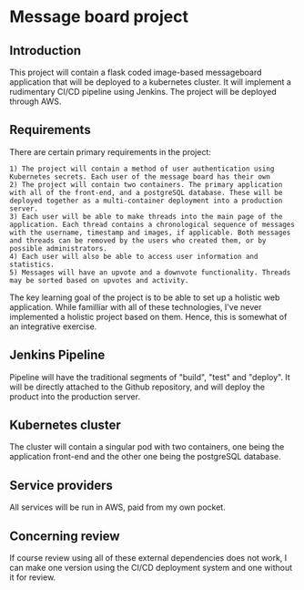 # Message board project

## Introduction
This project will contain a flask coded image-based messageboard application that will be deployed to a kubernetes cluster. It will implement a rudimentary CI/CD pipeline using Jenkins. The project will be deployed through AWS. 

## Requirements
There are certain primary requirements in the project:

    1) The project will contain a method of user authentication using Kubernetes secrets. Each user of the message board has their own 
    2) The project will contain two containers. The primary application with all of the front-end, and a postgreSQL database. These will be deployed together as a multi-container deployment into a production server.
    3) Each user will be able to make threads into the main page of the application. Each thread contains a chronological sequence of messages with the username, timestamp and images, if applicable. Both messages and threads can be removed by the users who created them, or by possible administrators.
    4) Each user will also be able to access user information and statistics.
    5) Messages will have an upvote and a downvote functionality. Threads may be sorted based on upvotes and activity.

The key learning goal of the project is to be able to set up a holistic web application. While familliar with all of these technologies, I've never implemented a holistic project based on them. Hence, this is somewhat of an integrative exercise. 

## Jenkins Pipeline
Pipeline will have the traditional segments of "build", "test" and "deploy". It will be directly attached to the Github repository, and will deploy the product into the production server. 

## Kubernetes cluster
The cluster will contain a singular pod with two containers, one being the application front-end and the other one being the postgreSQL database.

## Service providers
All services will be run in AWS, paid from my own pocket.

## Concerning review
If course review using all of these external dependencies does not work, I can make one version using the CI/CD deployment system and one without it for review.
